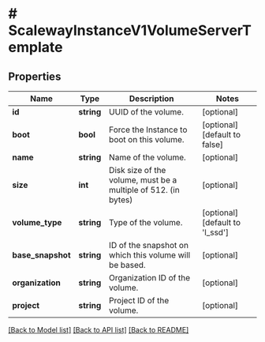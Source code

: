 # # ScalewayInstanceV1VolumeServerTemplate

## Properties

Name | Type | Description | Notes
------------ | ------------- | ------------- | -------------
**id** | **string** | UUID of the volume. | [optional]
**boot** | **bool** | Force the Instance to boot on this volume. | [optional] [default to false]
**name** | **string** | Name of the volume. | [optional]
**size** | **int** | Disk size of the volume, must be a multiple of 512. (in bytes) | [optional]
**volume_type** | **string** | Type of the volume. | [optional] [default to 'l_ssd']
**base_snapshot** | **string** | ID of the snapshot on which this volume will be based. | [optional]
**organization** | **string** | Organization ID of the volume. | [optional]
**project** | **string** | Project ID of the volume. | [optional]

[[Back to Model list]](../../README.md#models) [[Back to API list]](../../README.md#endpoints) [[Back to README]](../../README.md)
